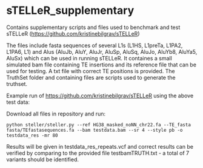 # sTELLeR_supplementary
Contains supplementary scripts and files used to benchmark and test sTELLeR (https://github.com/kristinebilgrav/sTELLeR)

The files include fasta sequences of several L1s (L1HS, L1preTa, L1PA2, L1PA6, L1) and Alus (AluJb, AluY, AluJr, AluSp, AluSq, AluJo, AluYb8, AluYa5, AluSx) which can be used in running sTELLeR.
It containes a small simulated bam file containing TE insertions and its reference file that can be used for testing. A txt file with correct TE positions is provided.
The TruthSet folder and containing files are scripts used to generate the truthset. 

Example run of https://github.com/kristinebilgrav/sTELLeR using the above test data:

Download all files in repository and run: 

    python steller/steller.py --ref HG38_masked_noNN_chr22.fa --TE_fasta fasta/TEfastasequences.fa --bam testdata.bam --sr 4 --style pb -o testdata_res -mr 80
    
Results will be given in testdata_res_repeats.vcf and correct results can be verified by comparing to the provided file testbamTRUTH.txt - a total of 7 variants should be identified.
